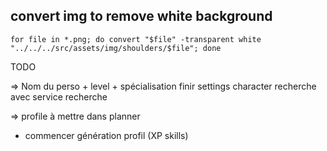 ## convert img to remove white background
`
for file in *.png; do convert "$file" -transparent white "../../../src/assets/img/shoulders/$file"; done
`

TODO

=> Nom du perso + level + spécialisation
finir settings character
recherche avec service recherche












=> profile à mettre dans planner

 - commencer génération profil (XP skills)
